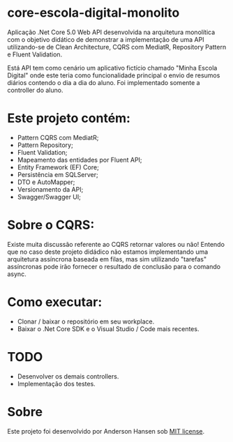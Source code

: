 # core-escola-digital-monolito

Aplicação .Net Core 5.0 Web API desenvolvida na arquitetura monolítica com o objetivo didático de demonstrar a implementação de uma API utilizando-se de Clean Architecture, CQRS  com MediatR, Repository Pattern e Fluent Validation.

Está API tem como cenário um aplicativo fictício chamado "Minha Escola Digital" onde este teria como funcionalidade principal o envio de resumos diários contendo o dia a dia do aluno. Foi implementado somente a controller do aluno.

# Este projeto contém:

- Pattern CQRS com MediatR;
- Pattern Repository;
- Fluent Validation;
- Mapeamento das entidades por Fluent API;
- Entity Framework (EF) Core; 
- Persistência em SQLServer;
- DTO e AutoMapper;
- Versionamento da API;
- Swagger/Swagger UI;

# Sobre o CQRS:
Existe muita discussão referente ao CQRS retornar valores ou não! Entendo que no caso deste projeto didádico não estamos implementando uma arquitetura assíncrona baseada em filas, mas sim utilizando "tarefas" assíncronas pode irão fornecer o resultado de conclusão para o comando async.

# Como executar:
- Clonar / baixar o repositório em seu workplace.
- Baixar o .Net Core SDK e o Visual Studio / Code mais recentes.

# TODO
- Desenvolver os demais controllers.
- Implementação dos testes.

# Sobre
Este projeto foi desenvolvido por Anderson Hansen sob [MIT license](LICENSE).
